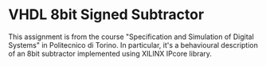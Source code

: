# VHDL 8bit Signed Subtractor
This assignment is from the course "Specification and Simulation of Digital Systems" in Politecnico di Torino. In particular, it's a behavioural description of an 8bit subtractor implemented using XILINX IPcore library. 
